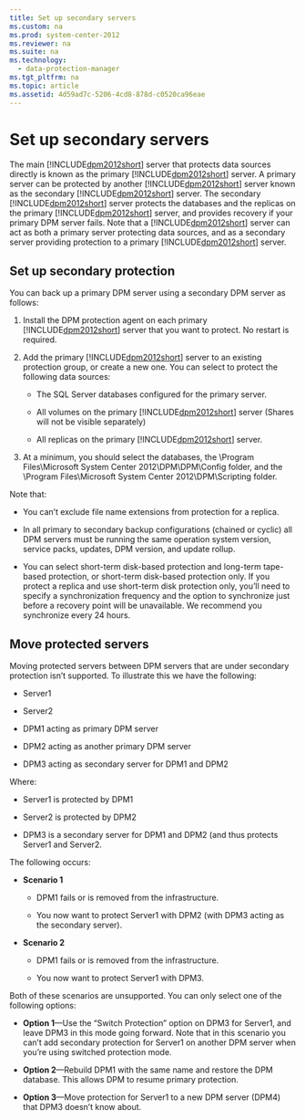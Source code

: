 ```yaml
---
title: Set up secondary servers
ms.custom: na
ms.prod: system-center-2012
ms.reviewer: na
ms.suite: na
ms.technology: 
  - data-protection-manager
ms.tgt_pltfrm: na
ms.topic: article
ms.assetid: 4d59ad7c-5206-4cd8-878d-c0520ca96eae
---
```

# Set up secondary servers
The main [!INCLUDE[dpm2012short](Token/dpm2012short_md.md)] server that protects data sources directly is known as the primary [!INCLUDE[dpm2012short](Token/dpm2012short_md.md)] server. A primary server can be protected by another [!INCLUDE[dpm2012short](Token/dpm2012short_md.md)] server known as the secondary [!INCLUDE[dpm2012short](Token/dpm2012short_md.md)] server. The secondary [!INCLUDE[dpm2012short](Token/dpm2012short_md.md)] server protects the databases and the replicas on the primary [!INCLUDE[dpm2012short](Token/dpm2012short_md.md)] server, and provides recovery if your primary DPM server fails. Note that a [!INCLUDE[dpm2012short](Token/dpm2012short_md.md)] server can act as both a primary server protecting data sources, and as a secondary server providing protection to a primary [!INCLUDE[dpm2012short](Token/dpm2012short_md.md)] server.

## Set up secondary protection
You can back up a primary DPM server using a secondary DPM server as follows:

1.  Install the DPM protection agent on each primary [!INCLUDE[dpm2012short](Token/dpm2012short_md.md)] server that you want to protect. No restart is required.

2.  Add the primary [!INCLUDE[dpm2012short](Token/dpm2012short_md.md)] server to an existing protection group, or create a new one.  You can select to protect the following data sources:

    -   The SQL Server databases configured for the primary server.

    -   All volumes on the primary [!INCLUDE[dpm2012short](Token/dpm2012short_md.md)] server \(Shares will not be visible separately\)

    -   All replicas on the primary [!INCLUDE[dpm2012short](Token/dpm2012short_md.md)] server.

3.  At a minimum, you should select the databases, the \\Program Files\\Microsoft System Center 2012\\DPM\\DPM\\Config folder, and the \\Program Files\\Microsoft System Center 2012\\DPM\\Scripting folder.

Note that:

-   You can’t exclude file name extensions from protection for a replica.

-   In all primary to secondary backup configurations \(chained or cyclic\) all DPM servers must be running the same operation system version, service packs, updates, DPM version, and update rollup.

-   You can select short\-term disk\-based protection and long\-term tape\-based protection, or short\-term disk\-based protection only. If you protect a replica and use short\-term disk protection only, you’ll need to specify a synchronization frequency and the option to synchronize just before a recovery point will be unavailable. We recommend you synchronize every 24 hours.

## Move protected servers
Moving protected servers between DPM servers that are under secondary protection isn’t supported. To illustrate this we have the following:

-   Server1

-   Server2

-   DPM1 acting as primary DPM server

-   DPM2 acting as another primary DPM server

-   DPM3 acting as secondary server for DPM1 and DPM2

Where:

-   Server1 is protected by DPM1

-   Server2 is protected by DPM2

-   DPM3 is a secondary server for DPM1 and DPM2 \(and thus protects Server1 and Server2.

The following occurs:

-   **Scenario 1**

    -   DPM1 fails or is removed from the infrastructure.

    -   You now want to protect Server1 with DPM2 \(with DPM3 acting as the secondary server\).

-   **Scenario 2**

    -   DPM1 fails or is removed from the infrastructure.

    -   You now want to protect Server1 with DPM3.

Both of these scenarios are unsupported. You can only select one of the following options:

-   **Option 1**—Use the “Switch Protection” option on DPM3 for Server1, and leave DPM3 in this mode going forward. Note that in this scenario you can’t add secondary protection for Server1 on another DPM server when you’re using switched protection mode.

-   **Option 2**—Rebuild DPM1 with the same name and restore the DPM database. This allows DPM to resume primary protection.

-   **Option 3**—Move protection for Server1 to a new DPM server \(DPM4\) that DPM3 doesn’t know about.


